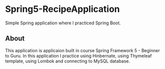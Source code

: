 # Spring5-RecipeApplication
Simple Spring application where I practiced Spring Boot. 
## About 
This application is applicaion built in course Spring Framework 5 - Beginner to Guru. 
In this application I practice using Hinbernate, using Thymeleaf template, using Lombok and connecting to MySQL database. 

